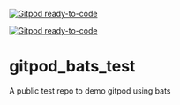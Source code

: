 [![Gitpod ready-to-code](https://img.shields.io/badge/Gitpod-ready--to--code-blue?logo=gitpod)](https://gitpod.io/#https://github.com/ssmythe/gitpod_bats_test)

[![Gitpod ready-to-code](https://img.shields.io/badge/Gitpod-ready--to--code-blue?logo=gitpod)](https://gitpod.io/#https://github.com/ssmythe/gitpod_bats_test)

# gitpod_bats_test
A public test repo to demo gitpod using bats
